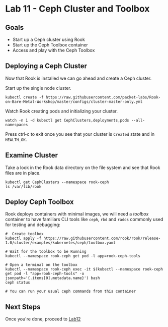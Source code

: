 # Lab 11 - Ceph Cluster and Toolbox

## Goals

* Start up a Ceph cluster using Rook
* Start up the Ceph Toolbox container
* Access and play with the Ceph Toolbox

## Deploying a Ceph Cluster

Now that Rook is installed we can go ahead and create a Ceph cluster.

Start up the single node cluster.
```
kubectl create -f https://raw.githubusercontent.com/packet-labs/Rook-on-Bare-Metal-Workshop/master/configs/cluster-master-only.yml
```

Watch Rook creating pods and initializing your cluster.
```
watch -n 1 -d kubectl get CephClusters,deployments,pods --all-namespaces
```

Press ctrl-c to exit once you see that your cluster is `Created` state and in `HEALTH_OK`.

## Examine Cluster

Take a look in the Rook data directory on the file system and see that Rook files are in place.

```
kubectl get CephClusters --namespace rook-ceph
ls /var/lib/rook
```



## Deploy Ceph Toolbox

Rook deploys containers with minimal images, we will need a *toolbox* container to have familiars CLI tools like `ceph`, `rbd` and `rados` commonly used for testing and debugging:

```
#  Create toolbox
kubectl apply -f https://raw.githubusercontent.com/rook/rook/release-1.0/cluster/examples/kubernetes/ceph/toolbox.yaml

# Wait for the toolbox to be Running
kubectl --namespace rook-ceph get pod -l app=rook-ceph-tools

# Open a terminal on the toolbox
kubectl --namespace rook-ceph exec -it $(kubectl --namespace rook-ceph get pod -l "app=rook-ceph-tools" -o jsonpath='{.items[0].metadata.name}') bash
ceph status

# You can run your usual ceph commands from this container
```


## Next Steps

Once you're done, proceed to [Lab12](Lab12.md)
